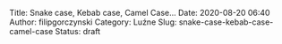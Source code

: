 Title: Snake case, Kebab case, Camel Case...
Date: 2020-08-20 06:40
Author: filipgorczynski
Category: Luźne
Slug: snake-case-kebab-case-camel-case
Status: draft

